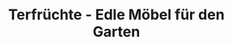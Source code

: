 ---
title: "Terfrüchte - Edle Möbel für den Garten"
url: /stadtlohn/terfruechte-edle-moebel-fuer-den-garten/
shop: Möbel
---